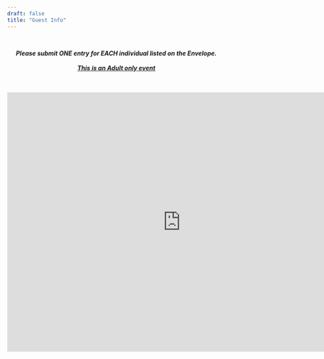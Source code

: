 ```yaml
---
draft: false
title: "Guest Info"
---
```

<div style="text-align: center;">
<br>

***Please submit ONE entry for EACH individual listed on the Envelope.***
<br>
<br>
<u>
***This is an Adult only event***
</u>

<br>
<br>

<iframe src="https://form.victorianobennett.wedding/www/rsvp/" style="border:0px #ffffff none;" name="myiFrame" scrolling="no" frameborder="1" marginheight="0px" marginwidth="0px" height="600px" width="800px" allowfullscreen></iframe>

<!--  {{< infoform >}}  -->

</p>

</div>